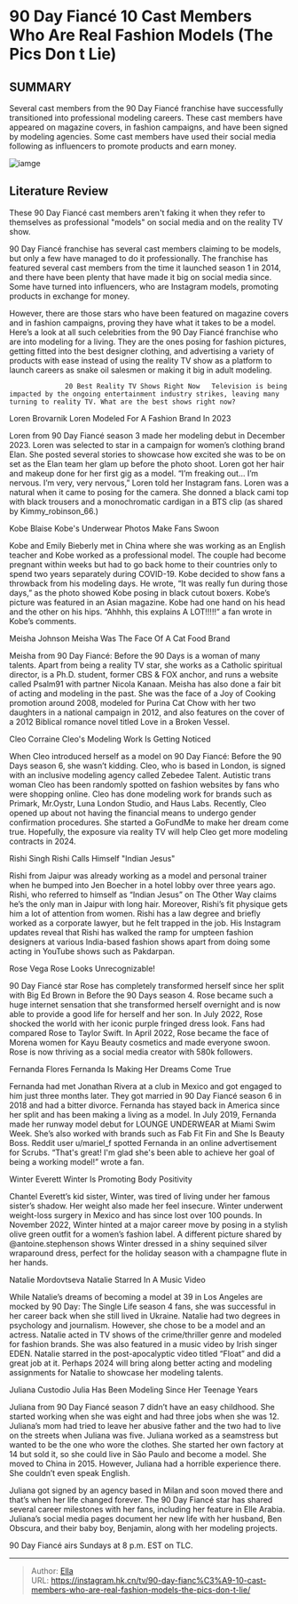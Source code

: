 # 90 Day Fiancé 10 Cast Members Who Are  Real  Fashion Models (The Pics Don t Lie)


## SUMMARY 



  Several cast members from the 90 Day Fiancé franchise have successfully transitioned into professional modeling careers.   These cast members have appeared on magazine covers, in fashion campaigns, and have been signed by modeling agencies.   Some cast members have used their social media following as influencers to promote products and earn money.  

![iamge](https://static1.srcdn.com/wordpress/wp-content/uploads/2024/01/90-day-fiance-_-10-cast-members-who-are-real-fashion-models-the-pics-don-t-lie.jpg)

## Literature Review
These 90 Day Fiancé cast members aren&#39;t faking it when they refer to themselves as professional &#34;models&#34; on social media and on the reality TV show.




90 Day Fiancé franchise has several cast members claiming to be models, but only a few have managed to do it professionally. The franchise has featured several cast members from the time it launched season 1 in 2014, and there have been plenty that have made it big on social media since. Some have turned into influencers, who are Instagram models, promoting products in exchange for money.




However, there are those stars who have been featured on magazine covers and in fashion campaigns, proving they have what it takes to be a model. Here’s a look at all such celebrities from the 90 Day Fiancé franchise who are into modeling for a living. They are the ones posing for fashion pictures, getting fitted into the best designer clothing, and advertising a variety of products with ease instead of using the reality TV show as a platform to launch careers as snake oil salesmen or making it big in adult modeling.

                  20 Best Reality TV Shows Right Now   Television is being impacted by the ongoing entertainment industry strikes, leaving many turning to reality TV. What are the best shows right now?    


 Loren Brovarnik 
Loren Modeled For A Fashion Brand In 2023
         




Loren from 90 Day Fiancé season 3 made her modeling debut in December 2023. Loren was selected to star in a campaign for women’s clothing brand Elan. She posted several stories to showcase how excited she was to be on set as the Elan team her glam up before the photo shoot. Loren got her hair and makeup done for her first gig as a model. “I’m freaking out… I’m nervous. I’m very, very nervous,” Loren told her Instagram fans. Loren was a natural when it came to posing for the camera. She donned a black cami top with black trousers and a monochromatic cardigan in a BTS clip (as shared by Kimmy_robinson_66.)



 Kobe Blaise 
Kobe&#39;s Underwear Photos Make Fans Swoon
          

Kobe and Emily Bieberly met in China where she was working as an English teacher and Kobe worked as a professional model. The couple had become pregnant within weeks but had to go back home to their countries only to spend two years separately during COVID-19. Kobe decided to show fans a throwback from his modeling days. He wrote, “It was really fun during those days,” as the photo showed Kobe posing in black cutout boxers. Kobe’s picture was featured in an Asian magazine. Kobe had one hand on his head and the other on his hips. “Ahhhh, this explains A LOT!!!!!” a fan wrote in Kobe’s comments.






 Meisha Johnson 
Meisha Was The Face Of A Cat Food Brand
          

Meisha from 90 Day Fiancé: Before the 90 Days is a woman of many talents. Apart from being a reality TV star, she works as a Catholic spiritual director, is a Ph.D. student, former CBS &amp; FOX anchor, and runs a website called Psalm91 with partner Nicola Kanaan. Meisha has also done a fair bit of acting and modeling in the past. She was the face of a Joy of Cooking promotion around 2008, modeled for Purina Cat Chow with her two daughters in a national campaign in 2012, and also features on the cover of a 2012 Biblical romance novel titled Love in a Broken Vessel.



 Cleo Corraine 
Cleo&#39;s Modeling Work Is Getting Noticed
          




When Cleo introduced herself as a model on 90 Day Fiancé: Before the 90 Days season 6, she wasn’t kidding. Cleo, who is based in London, is signed with an inclusive modeling agency called Zebedee Talent. Autistic trans woman Cleo has been randomly spotted on fashion websites by fans who were shopping online. Cleo has done modeling work for brands such as Primark, Mr.Oystr, Luna London Studio, and Haus Labs. Recently, Cleo opened up about not having the financial means to undergo gender confirmation procedures. She started a GoFundMe to make her dream come true. Hopefully, the exposure via reality TV will help Cleo get more modeling contracts in 2024.



 Rishi Singh 
Rishi Calls Himself &#34;Indian Jesus&#34;
          

Rishi from Jaipur was already working as a model and personal trainer when he bumped into Jen Boecher in a hotel lobby over three years ago. Rishi, who referred to himself as “Indian Jesus” on The Other Way claims he’s the only man in Jaipur with long hair. Moreover, Rishi’s fit physique gets him a lot of attention from women. Rishi has a law degree and briefly worked as a corporate lawyer, but he felt trapped in the job. His Instagram updates reveal that Rishi has walked the ramp for umpteen fashion designers at various India-based fashion shows apart from doing some acting in YouTube shows such as Pakdarpan.






 Rose Vega 
Rose Looks Unrecognizable!

 

90 Day Fiancé star Rose has completely transformed herself since her split with Big Ed Brown in Before the 90 Days season 4. Rose became such a huge internet sensation that she transformed herself overnight and is now able to provide a good life for herself and her son. In July 2022, Rose shocked the world with her iconic purple fringed dress look. Fans had compared Rose to Taylor Swift. In April 2022, Rose became the face of Morena women for Kayu Beauty cosmetics and made everyone swoon. Rose is now thriving as a social media creator with 580k followers.



 Fernanda Flores 
Fernanda Is Making Her Dreams Come True
          




Fernanda had met Jonathan Rivera at a club in Mexico and got engaged to him just three months later. They got married in 90 Day Fiancé season 6 in 2018 and had a bitter divorce. Fernanda has stayed back in America since her split and has been making a living as a model. In July 2019, Fernanda made her runway model debut for LOUNGE UNDERWEAR at Miami Swim Week. She’s also worked with brands such as Fab Fit Fin and She Is Beauty Boss. Reddit user u/mariel_f spotted Fernanda in an online advertisement for Scrubs. “That&#39;s great! I&#39;m glad she&#39;s been able to achieve her goal of being a working model!” wrote a fan.



 Winter Everett 
Winter Is Promoting Body Positivity
         

Chantel Everett’s kid sister, Winter, was tired of living under her famous sister’s shadow. Her weight also made her feel insecure. Winter underwent weight-loss surgery in Mexico and has since lost over 100 pounds. In November 2022, Winter hinted at a major career move by posing in a stylish olive green outfit for a women’s fashion label. A different picture shared by @antoine.stephenson shows Winter dressed in a shiny sequined silver wraparound dress, perfect for the holiday season with a champagne flute in her hands.






 Natalie Mordovtseva 
Natalie Starred In A Music Video

 

While Natalie’s dreams of becoming a model at 39 in Los Angeles are mocked by 90 Day: The Single Life season 4 fans, she was successful in her career back when she still lived in Ukraine. Natalie had two degrees in psychology and journalism. However, she chose to be a model and an actress. Natalie acted in TV shows of the crime/thriller genre and modeled for fashion brands. She was also featured in a music video by Irish singer EDEN. Natalie starred in the post-apocalyptic video titled “Float” and did a great job at it. Perhaps 2024 will bring along better acting and modeling assignments for Natalie to showcase her modeling talents.



 Juliana Custodio 
Julia Has Been Modeling Since Her Teenage Years
          




Juliana from 90 Day Fiancé season 7 didn’t have an easy childhood. She started working when she was eight and had three jobs when she was 12. Juliana’s mom had tried to leave her abusive father and the two had to live on the streets when Juliana was five. Juliana worked as a seamstress but wanted to be the one who wore the clothes. She started her own factory at 14 but sold it, so she could live in São Paulo and become a model. She moved to China in 2015. However, Juliana had a horrible experience there. She couldn’t even speak English.

Juliana got signed by an agency based in Milan and soon moved there and that’s when her life changed forever. The 90 Day Fiancé star has shared several career milestones with her fans, including her feature in Elle Arabia. Juliana’s social media pages document her new life with her husband, Ben Obscura, and their baby boy, Benjamin, along with her modeling projects.



90 Day Fiancé airs Sundays at 8 p.m. EST on TLC.









---

> Author: [Ella](https://instagram.hk.cn/)  
> URL: https://instagram.hk.cn/tv/90-day-fianc%C3%A9-10-cast-members-who-are-real-fashion-models-the-pics-don-t-lie/  


